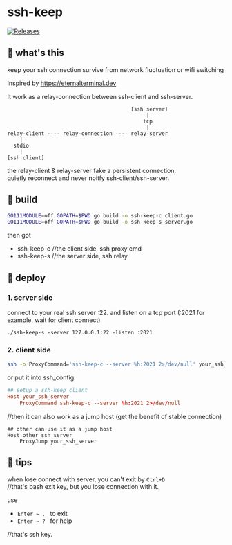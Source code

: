 ssh-keep
========

[![Releases](https://github.com/yurenchen000/ssh-keep/actions/workflows/release.yml/badge.svg)](https://github.com/yurenchen000/ssh-keep/releases)


## 🍵 what's this

keep your ssh connection survive from network fluctuation or wifi switching

Inspired by
https://eternalterminal.dev


It work as a relay-connection between ssh-client and ssh-server.


```
                                        [ssh server]
                                             |
                                            tcp
                                             |
relay-client ---- relay-connection ---- relay-server
    |
  stdio
    |
[ssh client]
```

the relay-client & relay-server fake a persistent connection,  
quietly reconnect and never noitfy ssh-client/ssh-server.


## 🍵 build

```bash
GO111MODULE=off GOPATH=$PWD go build -o ssh-keep-c client.go
GO111MODULE=off GOPATH=$PWD go build -o ssh-keep-s server.go
```

then got
- ssh-keep-c //the client side, ssh proxy cmd
- ssh-keep-s //the server side, ssh relay


## 🍵 deploy


### 1. server side

connect to your real ssh server :22.
and listen on a tcp port (:2021 for example, wait for client connect)

```
./ssh-keep-s -server 127.0.0.1:22 -listen :2021
```

### 2. client side

```bash
ssh -o ProxyCommand='ssh-keep-c --server %h:2021 2>/dev/null' your_ssh_server
```

or put it into ssh_config

```conf
## setup a ssh-keep client
Host your_ssh_server
    ProxyCommand ssh-keep-c --server %h:2021 2>/dev/null
```

//then it can also work as a jump host (get the benefit of stable connection)
```
## other can use it as a jump host
Host other_ssh_server
    ProxyJump your_ssh_server
```


## 🍵 tips
when lose connect with server, you can't exit by `Ctrl+D`  
//that's bash exit key, but you lose connection with it.

use 
- `Enter ~ . ` to exit 
- `Enter ~ ? ` for help

//that's ssh key.

